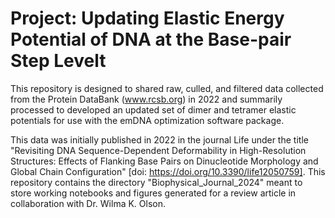 # Project: Updating Elastic Energy Potential of DNA at the Base-pair Step Levelt

This repository is designed to shared raw, culled, and filtered data collected from the Protein DataBank (www.rcsb.org) in 2022 and summarily processed to developed an updated set of dimer and tetramer elastic potentials for use with the emDNA optimization software package.

This data was initially published in 2022 in the journal Life under the title "Revisiting DNA Sequence-Dependent Deformability in High-Resolution Structures: Effects of Flanking Base Pairs on Dinucleotide Morphology and Global Chain Configuration" [doi: https://doi.org/10.3390/life12050759].
This repository contains the directory "Biophysical_Journal_2024" meant to store working notebooks and figures generated for a review article in collaboration with Dr. Wilma K. Olson.